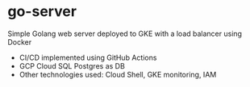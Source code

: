 # go-server
Simple Golang web server deployed to GKE with a load balancer using Docker
-	CI/CD implemented using GitHub Actions
-	GCP Cloud SQL Postgres as DB
-	Other technologies used: Cloud Shell, GKE monitoring, IAM


